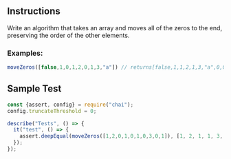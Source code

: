 ## Instructions
Write an algorithm that takes an array and moves all of the zeros to the end, preserving the order of the other elements.


### Examples:
```javascript
moveZeros([false,1,0,1,2,0,1,3,"a"]) // returns[false,1,1,2,1,3,"a",0,0]
```

## Sample Test
```javascript
const {assert, config} = require("chai");
config.truncateThreshold = 0;

describe("Tests", () => {
  it("test", () => {
    assert.deepEqual(moveZeros([1,2,0,1,0,1,0,3,0,1]), [1, 2, 1, 1, 3, 1, 0, 0, 0, 0]);
  });
});
```